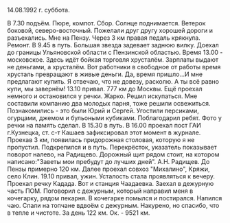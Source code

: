 14.08.1992 г. суббота.

В 7.30 подъём. Пюре, компот. Сбор. Солнце поднимается. Ветерок боковой, северо-восточный.
  Пожелали друг другу хорошей дороги и разъехались. Мне на Пензу. Через 3 км правая педаль крякнула. Ремонт. В 9.45  в путь. Большая звезда задевает заднюю вилку.
  Доехал до границы Ульяновской области с  Пензинской областью. Время 13.00 - московское. Здесь идёт бойкая торговля хрусталём. Зарплаты выдают не деньгами, а хрусталём. Вот работники в свободное от работы время хрусталь превращают в живые деньги. Да, время пришло...И мне предлагают купить. Я отвечаю, что не довезу, расколю. А ты всё равно купи, мы завернём!
   13.10 привал. 777 км до Москвы. Ещё проехал немного и остановился у речки. Жарко. Решил искупаться. Мне составили компанию два молодых парня, тоже решили освежиться. Познакомились - это были Юрий и Сергей. Угостили персиками, огурцами, джемом и бульоными кубиками. Поблагодарил ребят. Фото у речки на память сделал.
  В 15.30 в путь. В 16.00 проехал пост ГАИ г.Кузнецка, ст. с-т Кашаев зафиксировал этот момент в журнале.
  Проехав 3 км, появилась придорожная столовая, которую я не пропустил. Подкрепился и в путь.
  Перекрёсток, указатель показывает поворот налево, на Радищево. Дорожный щит рядом стоит, на котором написано:"Заветы мои пребудут до лучших дней". А.Н. Радищев. До Пензы примерно 120 км.
   Далее проехал совхоз "Михалино", Кряжи, село Клин.
   19.10 привал, ужин. Усталость стала проявляться к вечеру.
   Проехал речку Кадада. Вот и станция Чаадаевка. Заехал в дежурную часть ПОМ. Поговорил с дежурным, который направил меня в кочегарку, рядом пекарня.
  В кочегарке помылся и постирался. Напился чаю. Спали на топчане вдвоём с дежурным. Накурено, но спасибо, что в тепле и чистоте.
  За день 122 км. Ок. - 9521 км.
